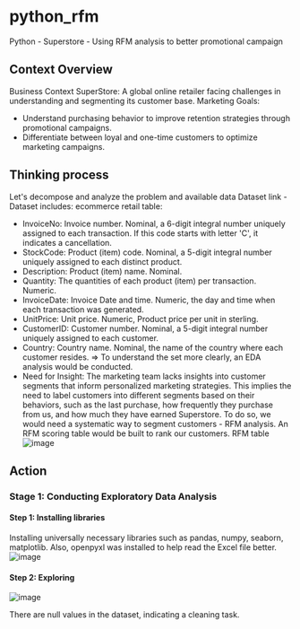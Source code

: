 # python_rfm 
Python - Superstore - Using RFM analysis to better promotional campaign

## Context Overview
Business Context
SuperStore: A global online retailer facing challenges in understanding and segmenting its customer base.
Marketing Goals:
- Understand purchasing behavior to improve retention strategies through promotional campaigns.
- Differentiate between loyal and one-time customers to optimize marketing campaigns.

## Thinking process
Let's decompose and analyze the problem and available data
  Dataset link - Dataset includes:
ecommerce retail table:
  - InvoiceNo: Invoice number. Nominal, a 6-digit integral number uniquely assigned to each transaction. If this code starts with letter 'C', it indicates a cancellation.
  - StockCode: Product (item) code. Nominal, a 5-digit integral number uniquely assigned to each distinct product.
  - Description: Product (item) name. Nominal.
  - Quantity: The quantities of each product (item) per transaction. Numeric.
  - InvoiceDate: Invoice Date and time. Numeric, the day and time when each transaction was generated.
  - UnitPrice: Unit price. Numeric, Product price per unit in sterling.
  - CustomerID: Customer number. Nominal, a 5-digit integral number uniquely assigned to each customer.
  - Country: Country name. Nominal, the name of the country where each customer resides.
=> To understand the set more clearly, an EDA analysis would be conducted.
- Need for Insight: The marketing team lacks insights into customer segments that inform personalized marketing strategies. This implies the need to label customers into different segments based on their behaviors, such as the last purchase, how frequently they purchase from us, and how much they have earned Superstore. To do so, we would need a systematic way to segment customers - RFM analysis. An RFM scoring table would be built to rank our customers.
RFM table
![image](https://github.com/user-attachments/assets/76e64b69-61e9-4555-966b-b4e41b056712)

## Action
### Stage 1: Conducting Exploratory Data Analysis
#### Step 1: Installing libraries
Installing universally necessary libraries such as pandas, numpy, seaborn, matplotlib. Also, openpyxl was installed to help read the Excel file better.
![image](https://github.com/user-attachments/assets/391757fe-39e3-4e7c-8c14-39b297d61429)

#### Step 2: Exploring
![image](https://github.com/user-attachments/assets/9eeb5ca1-2eff-49d5-bce0-738ac928227c)

There are null values in the dataset, indicating a cleaning task.




